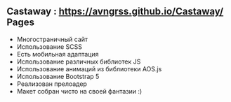 ## Castaway : https://avngrss.github.io/Castaway/ Pages
- Многостраничный сайт
- Использование SCSS
- Есть мобильная адаптация
- Использование различных библиотек JS
- Использование анимаций из библиотеки AOS.js
- Использование Bootstrap 5
- Реализован прелоадер
- Макет собран чисто на своей фантазии :)
